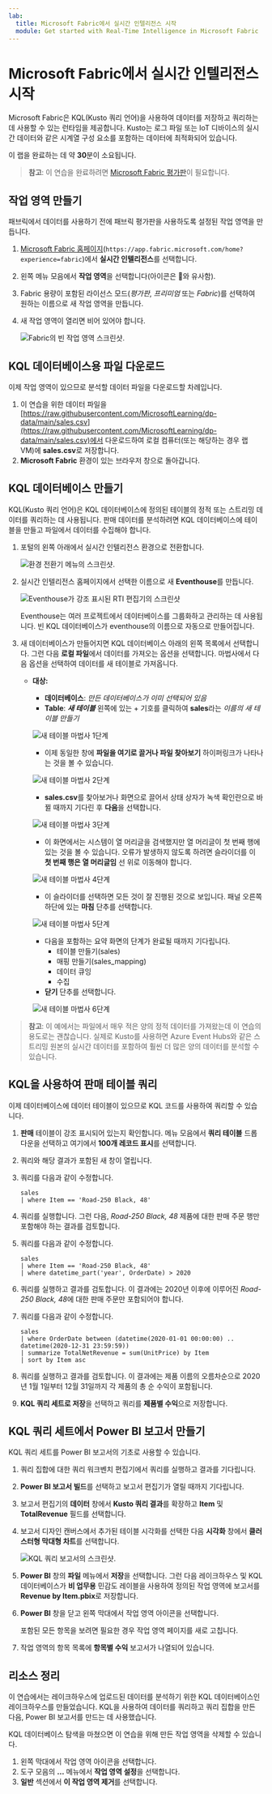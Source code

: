 ```yaml
---
lab:
  title: Microsoft Fabric에서 실시간 인텔리전스 시작
  module: Get started with Real-Time Intelligence in Microsoft Fabric
---
```


# Microsoft Fabric에서 실시간 인텔리전스 시작

Microsoft Fabric은 KQL(Kusto 쿼리 언어)을 사용하여 데이터를 저장하고 쿼리하는 데 사용할 수 있는 런타임을 제공합니다. Kusto는 로그 파일 또는 IoT 디바이스의 실시간 데이터와 같은 시계열 구성 요소를 포함하는 데이터에 최적화되어 있습니다.

이 랩을 완료하는 데 약 **30**분이 소요됩니다.

> **참고**: 이 연습을 완료하려면 [Microsoft Fabric 평가판](https://learn.microsoft.com/fabric/get-started/fabric-trial)이 필요합니다.

## 작업 영역 만들기

패브릭에서 데이터를 사용하기 전에 패브릭 평가판을 사용하도록 설정된 작업 영역을 만듭니다.

1. [Microsoft Fabric 홈페이지](https://app.fabric.microsoft.com/home?experience=fabric)(`https://app.fabric.microsoft.com/home?experience=fabric`)에서 **실시간 인텔리전스**를 선택합니다.
1. 왼쪽 메뉴 모음에서 **작업 영역**을 선택합니다(아이콘은 와 유사함).
1. Fabric 용량이 포함된 라이선스 모드(*평가판*, *프리미엄* 또는 *Fabric*)를 선택하여 원하는 이름으로 새 작업 영역을 만듭니다.
1. 새 작업 영역이 열리면 비어 있어야 합니다.

    ![Fabric의 빈 작업 영역 스크린샷.](./Images/new-workspace.png)

## KQL 데이터베이스용 파일 다운로드

이제 작업 영역이 있으므로 분석할 데이터 파일을 다운로드할 차례입니다.

1. 이 연습을 위한 데이터 파일을 [https://raw.githubusercontent.com/MicrosoftLearning/dp-data/main/sales.csv](https://raw.githubusercontent.com/MicrosoftLearning/dp-data/main/sales.csv)에서 다운로드하여 로컬 컴퓨터(또는 해당하는 경우 랩 VM)에 **sales.csv**로 저장합니다.
1. **Microsoft Fabric** 환경이 있는 브라우저 창으로 돌아갑니다.

## KQL 데이터베이스 만들기

KQL(Kusto 쿼리 언어)은 KQL 데이터베이스에 정의된 테이블의 정적 또는 스트리밍 데이터를 쿼리하는 데 사용됩니다. 판매 데이터를 분석하려면 KQL 데이터베이스에 테이블을 만들고 파일에서 데이터를 수집해야 합니다.

1. 포털의 왼쪽 아래에서 실시간 인텔리전스 환경으로 전환합니다.

    ![환경 전환기 메뉴의 스크린샷.](./Images/fabric-real-time.png)

2. 실시간 인텔리전스 홈페이지에서 선택한 이름으로 새 **Eventhouse**를 만듭니다.

   ![Eventhouse가 강조 표시된 RTI 편집기의 스크린샷](./Images/create-kql-db.png)

   Eventhouse는 여러 프로젝트에서 데이터베이스를 그룹화하고 관리하는 데 사용됩니다. 빈 KQL 데이터베이스가 eventhouse의 이름으로 자동으로 만들어집니다.
   
3. 새 데이터베이스가 만들어지면 KQL 데이터베이스 아래의 왼쪽 목록에서 선택합니다. 그런 다음 **로컬 파일**에서 데이터를 가져오는 옵션을 선택합니다. 마법사에서 다음 옵션을 선택하여 데이터를 새 테이블로 가져옵니다.
    - **대상:**
        - **데이터베이스**: *만든 데이터베이스가 이미 선택되어 있음*
        - **Table**: ***새 테이블*** 왼쪽에 있는 + 기호를 클릭하여 **sales**라는 *이름의 새 테이블 만들기*

        ![새 테이블 마법사 1단계](./Images/import-wizard-local-file-1.png?raw=true)

        - 이제 동일한 창에 **파일을 여기로 끌거나 파일 찾아보기** 하이퍼링크가 나타나는 것을 볼 수 있습니다.

        ![새 테이블 마법사 2단계](./Images/import-wizard-local-file-2.png?raw=true)

        - **sales.csv**를 찾아보거나 화면으로 끌어서 상태 상자가 녹색 확인란으로 바뀔 때까지 기다린 후 **다음**을 선택합니다.

        ![새 테이블 마법사 3단계](./Images/import-wizard-local-file-3.png?raw=true)

        - 이 화면에서는 시스템이 열 머리글을 검색했지만 열 머리글이 첫 번째 행에 있는 것을 볼 수 있습니다. 오류가 발생하지 않도록 하려면 슬라이더를 이 **첫 번째 행은 열 머리글임** 선 위로 이동해야 합니다.
        
        ![새 테이블 마법사 4단계](./Images/import-wizard-local-file-4.png?raw=true)

        - 이 슬라이더를 선택하면 모든 것이 잘 진행된 것으로 보입니다. 패널 오른쪽 하단에 있는 **마침** 단추를 선택합니다.

        ![새 테이블 마법사 5단계](./Images/import-wizard-local-file-5.png?raw=true)

        - 다음을 포함하는 요약 화면의 단계가 완료될 때까지 기다립니다.
            - 테이블 만들기(sales)
            - 매핑 만들기(sales_mapping)
            - 데이터 큐잉
            - 수집
        - **닫기** 단추를 선택합니다.

        ![새 테이블 마법사 6단계](./Images/import-wizard-local-file-6.png?raw=true)

> **참고**: 이 예에서는 파일에서 매우 적은 양의 정적 데이터를 가져왔는데 이 연습의 용도로는 괜찮습니다. 실제로 Kusto를 사용하면 Azure Event Hubs와 같은 스트리밍 원본의 실시간 데이터를 포함하여 훨씬 더 많은 양의 데이터를 분석할 수 있습니다.

## KQL을 사용하여 판매 테이블 쿼리

이제 데이터베이스에 데이터 테이블이 있으므로 KQL 코드를 사용하여 쿼리할 수 있습니다.

1. **판매** 테이블이 강조 표시되어 있는지 확인합니다. 메뉴 모음에서 **쿼리 테이블** 드롭다운을 선택하고 여기에서 **100개 레코드 표시**를 선택합니다.

2. 쿼리와 해당 결과가 포함된 새 창이 열립니다. 

3. 쿼리를 다음과 같이 수정합니다.

    ```kusto
   sales
   | where Item == 'Road-250 Black, 48'
    ```

4. 쿼리를 실행합니다. 그런 다음, *Road-250 Black, 48* 제품에 대한 판매 주문 행만 포함해야 하는 결과를 검토합니다.

5. 쿼리를 다음과 같이 수정합니다.

    ```kusto
   sales
   | where Item == 'Road-250 Black, 48'
   | where datetime_part('year', OrderDate) > 2020
    ```

6. 쿼리를 실행하고 결과를 검토합니다. 이 결과에는 2020년 이후에 이루어진 *Road-250 Black, 48*에 대한 판매 주문만 포함되어야 합니다.

7. 쿼리를 다음과 같이 수정합니다.

    ```kusto
   sales
   | where OrderDate between (datetime(2020-01-01 00:00:00) .. datetime(2020-12-31 23:59:59))
   | summarize TotalNetRevenue = sum(UnitPrice) by Item
   | sort by Item asc
    ```

8. 쿼리를 실행하고 결과를 검토합니다. 이 결과에는 제품 이름의 오름차순으로 2020년 1월 1일부터 12월 31일까지 각 제품의 총 순 수익이 포함됩니다.
9. **KQL 쿼리 세트로 저장**을 선택하고 쿼리를 **제품별 수익**으로 저장합니다.

## KQL 쿼리 세트에서 Power BI 보고서 만들기

KQL 쿼리 세트를 Power BI 보고서의 기초로 사용할 수 있습니다.

1. 쿼리 집합에 대한 쿼리 워크벤치 편집기에서 쿼리를 실행하고 결과를 기다립니다.
2. **Power BI 보고서 빌드**를 선택하고 보고서 편집기가 열릴 때까지 기다립니다.
3. 보고서 편집기의 **데이터** 창에서 **Kusto 쿼리 결과**를 확장하고 **Item** 및 **TotalRevenue** 필드를 선택합니다.
4. 보고서 디자인 캔버스에서 추가된 테이블 시각화를 선택한 다음 **시각화** 창에서 **클러스터형 막대형 차트**를 선택합니다.

    ![KQL 쿼리 보고서의 스크린샷.](./Images/kql-report.png)

5. **Power BI** 창의 **파일** 메뉴에서 **저장**을 선택합니다. 그런 다음 레이크하우스 및 KQL 데이터베이스가 **비 업무용** 민감도 레이블을 사용하여 정의된 작업 영역에 보고서를 **Revenue by Item.pbix**로 저장합니다.
6. **Power BI** 창을 닫고 왼쪽 막대에서 작업 영역 아이콘을 선택합니다.

    포함된 모든 항목을 보려면 필요한 경우 작업 영역 페이지를 새로 고칩니다.

7. 작업 영역의 항목 목록에 **항목별 수익** 보고서가 나열되어 있습니다.

## 리소스 정리

이 연습에서는 레이크하우스에 업로드된 데이터를 분석하기 위한 KQL 데이터베이스인 레이크하우스를 만들었습니다. KQL을 사용하여 데이터를 쿼리하고 쿼리 집합을 만든 다음, Power BI 보고서를 만드는 데 사용했습니다.

KQL 데이터베이스 탐색을 마쳤으면 이 연습을 위해 만든 작업 영역을 삭제할 수 있습니다.

1. 왼쪽 막대에서 작업 영역 아이콘을 선택합니다.
2. 도구 모음의 **...** 메뉴에서 **작업 영역 설정**을 선택합니다.
3. **일반** 섹션에서 **이 작업 영역 제거**를 선택합니다.
